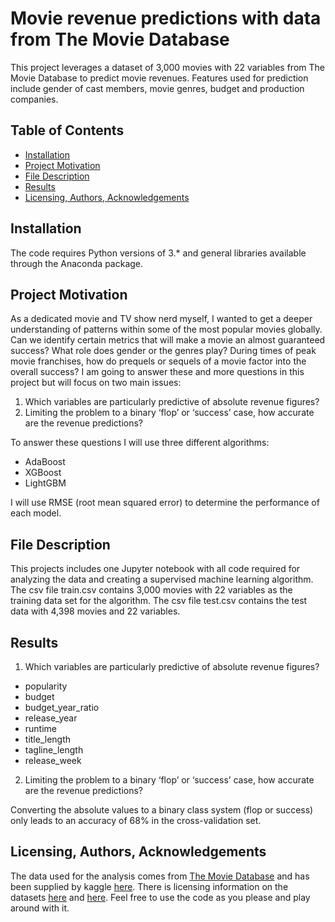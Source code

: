 # Movie revenue predictions with data from The Movie Database

This project leverages a dataset of 3,000 movies with 22 variables from The Movie Database to predict movie revenues. Features used for prediction include gender of cast members, movie genres, budget and production companies.

## Table of Contents
* [Installation](#Installation)
* [Project Motivation](#motivation)
* [File Description](#description)
* [Results](#Results)
* [Licensing, Authors, Acknowledgements](#licensing)

## Installation
The code requires Python versions of 3.* and general libraries available through the Anaconda package.

## Project Motivation <a name="motivation"></a>
As a dedicated movie and TV show nerd myself, I wanted to get a deeper understanding of patterns within some of the most popular movies globally. Can we identify certain metrics that will make a movie an almost guaranteed success? What role does gender or the genres play? During times of peak movie franchises, how do prequels or sequels of a movie factor into the overall success? I am going to answer these and more questions in this project but will focus on two main issues:

1. Which variables are particularly predictive of absolute revenue figures?
2. Limiting the problem to a binary ‘flop’ or ‘success’ case, how accurate are the revenue predictions?

To answer these questions I will use three different algorithms:
* AdaBoost
* XGBoost
* LightGBM

I will use RMSE (root mean squared error) to determine the performance of each model.

## File Description <a name="description"></a>
This projects includes one Jupyter notebook with all code required for analyzing the data and creating a supervised machine learning algorithm. The csv file train.csv contains 3,000 movies with 22 variables as the training data set for the algorithm. The csv file test.csv contains the test data with 4,398 movies and 22 variables.

## Results
1. Which variables are particularly predictive of absolute revenue figures?

* popularity
* budget
* budget_year_ratio
* release_year
* runtime
* title_length
* tagline_length
* release_week

2. Limiting the problem to a binary ‘flop’ or ‘success’ case, how accurate are the revenue predictions?

Converting the absolute values to a binary class system (flop or success) only leads to an accuracy of 68% in the cross-validation set.


## Licensing, Authors, Acknowledgements <a name="licensing"></a>
The data used for the analysis comes from [The Movie Database](https://www.themoviedb.org/documentation/api) and has been supplied by kaggle [here](https://www.kaggle.com/c/tmdb-box-office-prediction). There is licensing information on the datasets [here](https://www.themoviedb.org/documentation/api/terms-of-use) and [here](https://www.kaggle.com/c/tmdb-box-office-prediction). Feel free to use the code as you please and play around with it.
